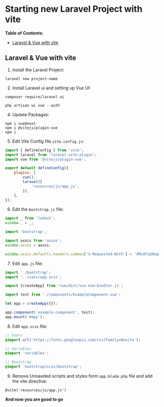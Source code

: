 # Starting new Laravel Project with vite

**Table of Contents:**
* [Laravel & Vue with vite](#laravel--vue-with-vite)

## Laravel & Vue with vite

1. Install the Laravel Project:

```
laravel new project-name
```

2. Install Laravel ui and setting up Vue UI:

```
composer require/laravel ui

php artisan ui vue --auth
```

4. Update Packages:

```
npm i vue@next
npm i @vitejs/plugin-vue
npm i 
```

5. Edit Vite Config file `vite.config.js`:

```js
import { defineConfig } from 'vite';
import laravel from 'laravel-vite-plugin';
import vue from '@vitejs/plugin-vue';

export default defineConfig({
    plugins: [
        vue(),
        laravel([
            'resources/js/app.js',
        ]),
    ],
});
```

6. Edit the `bootstrap.js` file:

```js
import _ from 'lodash';
window._ = _;

import 'bootstrap';

import axois from 'axios';
window.axios = axois;

window.axios.defaults.headers.common['X-Requested-With'] = 'XMLHttpRequest';
```

7. Edit `app.js` file:

```js
import './bootstrap';
import '../sass/app.scss';

import {createApp} from 'vue/dist/vue.esm-bundler.js';

import test from './components/ExampleComponent.vue';

let app = createApp({});

app.component('example-component', test);
app.mount('#app');
```

8. Edit `app.scss` file:

```scss
// Fonts
@import url('https://fonts.googleapis.com/css?family=Nunito');

// Variables
@import 'variables';

// Bootstrap
@import 'bootstrap/scss/bootstrap';
```

9. Remove Unneeded scripts and styles form `app.blade.php` file and add the vite directive:

```blade
@vite('resources/js/app.js')
```

**And now you are good to go**